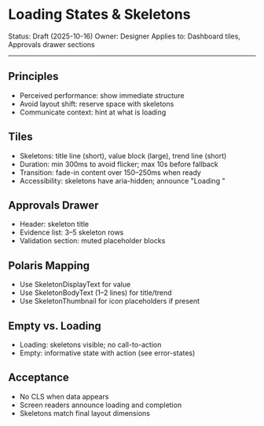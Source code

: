 # Loading States & Skeletons

Status: Draft (2025-10-16)
Owner: Designer
Applies to: Dashboard tiles, Approvals drawer sections

---

## Principles
- Perceived performance: show immediate structure
- Avoid layout shift: reserve space with skeletons
- Communicate context: hint at what is loading

## Tiles
- Skeletons: title line (short), value block (large), trend line (short)
- Duration: min 300ms to avoid flicker; max 10s before fallback
- Transition: fade-in content over 150–250ms when ready
- Accessibility: skeletons have aria-hidden; announce "Loading <tile>"

## Approvals Drawer
- Header: skeleton title
- Evidence list: 3–5 skeleton rows
- Validation section: muted placeholder blocks

## Polaris Mapping
- Use SkeletonDisplayText for value
- Use SkeletonBodyText (1–2 lines) for title/trend
- Use SkeletonThumbnail for icon placeholders if present

## Empty vs. Loading
- Loading: skeletons visible; no call-to-action
- Empty: informative state with action (see error-states)

## Acceptance
- No CLS when data appears
- Screen readers announce loading and completion
- Skeletons match final layout dimensions

